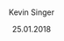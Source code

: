 ---
title: '<Some Title>'
author: Kevin Singer
tags: [some, nice, tags]
date: 25.01.2018
titlepage: true

# documentclass: report
#documentclass: article
documentclass: scrbook

# bibliography: references.json
# link-citations: true
---